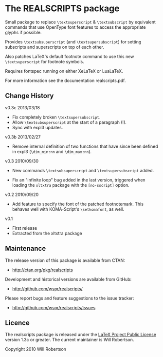 The REALSCRIPTS package
=======================

Small package to replace `\textsuperscript` & `\textsubscript`
by equivalent commands that use OpenType font features
to access the appropriate glyphs if possible.

Provides `\textsubsuperscript` (and `\textsupersubscript`) for
setting subscripts and superscripts on top of each other.

Also patches LaTeX's default footnote command to use this
new `\textsuperscript` for footnote symbols.

Requires fontspec running on either XeLaTeX or LuaLaTeX.

For more information see the documentation realscripts.pdf.

Change History
--------------

v0.3c 2013/03/18

 * Fix completely broken `\textsupersubscript`.
 * Allow `\textsubsuperscript` at the start of a paragraph (!).
 * Sync with expl3 updates.

v0.3b 2013/02/27

 * Remove internal definition of two functions that have since been defined
   in expl3 (`\dim_min:nn` and `\dim_max:nn`).

v0.3  2010/09/30

 * New commands `\textsubsuperscript` and `\textsupersubscript` added.

 * Fix an "infinite loop" bug added in the last version, triggered
   when loading the `xltxtra` package with the `[no-sscript]` option.


v0.2  2010/09/20

 * Add feature to specify the font of the patched footnotemark.
   This behaves well with KOMA-Script's `\setkomafont`, as well.

v0.1

 * First release
 * Extracted from the xltxtra package

Maintenance
-----------

The release version of this package is available from CTAN:

* <http://ctan.org/pkg/realscripts>

Development and historical versions are available from GitHub:

* <http://github.com/wspr/realscripts/>

Please report bugs and feature suggestions to the issue tracker:

* <http://github.com/wspr/realscripts/issues>

Licence
-------

The realscripts package is released under the
[LaTeX Project Public License](http://www.latex-project.org/lppl/)
version 1.3c or greater. The current maintainer is Will Robertson.

Copyright 2010 Will Robertson
